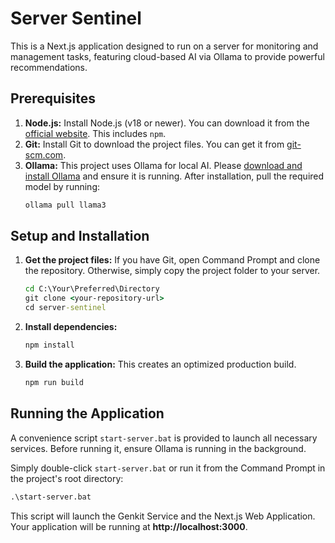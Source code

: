 # Server Sentinel

This is a Next.js application designed to run on a server for monitoring and management tasks, featuring cloud-based AI via Ollama to provide powerful recommendations.

## Prerequisites

1.  **Node.js:** Install Node.js (v18 or newer). You can download it from the [official website](https://nodejs.org/). This includes `npm`.
2.  **Git:** Install Git to download the project files. You can get it from [git-scm.com](https://git-scm.com/).
3.  **Ollama:** This project uses Ollama for local AI. Please [download and install Ollama](https://ollama.com/) and ensure it is running. After installation, pull the required model by running:
    ```bash
    ollama pull llama3
    ```

## Setup and Installation

1.  **Get the project files:** If you have Git, open Command Prompt and clone the repository. Otherwise, simply copy the project folder to your server.
    ```cmd
    cd C:\Your\Preferred\Directory
    git clone <your-repository-url>
    cd server-sentinel
    ```
2.  **Install dependencies:**
    ```cmd
    npm install
    ```
3.  **Build the application:** This creates an optimized production build.
    ```cmd
    npm run build
    ```

## Running the Application

A convenience script `start-server.bat` is provided to launch all necessary services. Before running it, ensure Ollama is running in the background.

Simply double-click `start-server.bat` or run it from the Command Prompt in the project's root directory:
```cmd
.\start-server.bat
```
This script will launch the Genkit Service and the Next.js Web Application. Your application will be running at **http://localhost:3000**.
